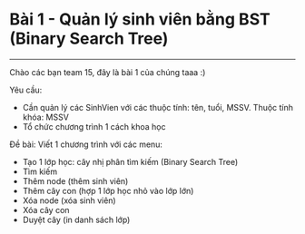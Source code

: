 # Bài 1 - Quản lý sinh viên bằng BST (Binary Search Tree)
-----------------------------------------------------
Chào các bạn team 15, đây là bài 1 của chúng taaa :)

Yêu cầu:
- Cần quản lý các SinhVien với các thuộc tính: tên, tuổi, MSSV. Thuộc tính khóa: MSSV
- Tổ chức chương trình 1 cách khoa học

Đề bài:
Viết 1 chương trình với các menu:
- Tạo 1 lớp học: cây nhị phân tìm kiếm (Binary Search Tree)
- Tìm kiếm
- Thêm node (thêm sinh viên)
- Thêm cây con (hợp 1 lớp học nhỏ vào lớp lớn)
- Xóa node (xóa sinh viên)
- Xóa cây con
- Duyệt cây (in danh sách lớp)
